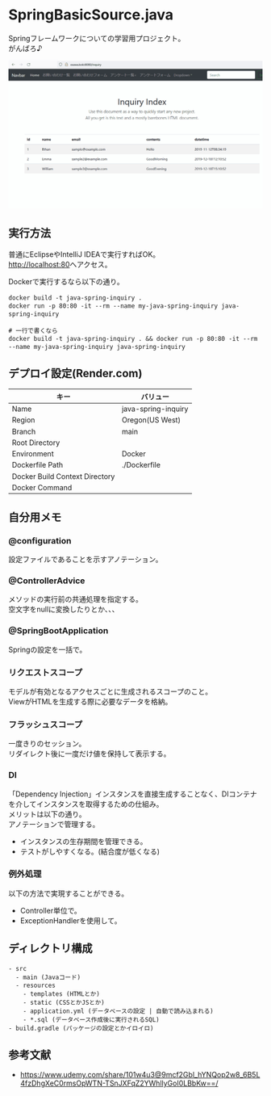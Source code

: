 # SpringBasicSource.java

Springフレームワークについての学習用プロジェクト。  
がんばろ♪  

![成果物](./dev/.development/inquiry.gif)  

## 実行方法

普通にEclipseやIntelliJ IDEAで実行すればOK。  
<http://localhost:80>へアクセス。  

Dockerで実行するなら以下の通り。  

```shell
docker build -t java-spring-inquiry .
docker run -p 80:80 -it --rm --name my-java-spring-inquiry java-spring-inquiry

# 一行で書くなら
docker build -t java-spring-inquiry . && docker run -p 80:80 -it --rm --name my-java-spring-inquiry java-spring-inquiry
```

## デプロイ設定(Render.com)

| キー | バリュー |
| ---- | ---- |
| Name | java-spring-inquiry |
| Region | Oregon(US West) |
| Branch | main |
| Root Directory |  |
| Environment | Docker |
| Dockerfile Path | ./Dockerfile |
| Docker Build Context Directory |  |
| Docker Command |  |

## 自分用メモ

### @configuration

設定ファイルであることを示すアノテーション。

### @ControllerAdvice

メソッドの実行前の共通処理を指定する。  
空文字をnullに変換したりとか、、、  

### @SpringBootApplication

Springの設定を一括で。  

### リクエストスコープ

モデルが有効となるアクセスごとに生成されるスコープのこと。  
ViewがHTMLを生成する際に必要なデータを格納。  

### フラッシュスコープ

一度きりのセッション。  
リダイレクト後に一度だけ値を保持して表示する。  

### DI

「Dependency Injection」インスタンスを直接生成することなく、DIコンテナを介してインスタンスを取得するための仕組み。  
メリットは以下の通り。  
アノテーションで管理する。  

- インスタンスの生存期間を管理できる。
- テストがしやすくなる。(結合度が低くなる)

### 例外処理

以下の方法で実現することができる。  

- Controller単位で。
- ExceptionHandlerを使用して。

## ディレクトリ構成

```dir
- src
  - main (Javaコード)
  - resources
    - templates (HTMLとか)
    - static (CSSとかJSとか)
    - application.yml (データベースの設定 | 自動で読み込まれる)
    - *.sql (データベース作成後に実行されるSQL)
- build.gradle (パッケージの設定とかイロイロ)
```

## 参考文献

- <https://www.udemy.com/share/101w4u3@9mcf2Gbl_hYNQop2w8_6B5L4fzDhgXeC0rmsOpWTN-TSnJXFqZ2YWhllyGoI0LBbKw==/>
